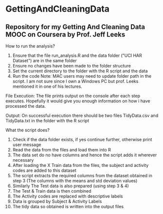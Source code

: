 GettingAndCleaningData
======================

Repository for my Getting And Cleaning Data MOOC on Coursera by Prof. Jeff Leeks
-------------------------------------------

How to run the analysis?
1. Ensure that the file run_analysis.R and the data folder ("UCI HAR Dataset") are in the same folder
2. Ensure no changes have been made to the folder structure 
3. Set the current directory to the folder with the R script and the data
4. Run the code
Note: MAC users may need to update folder path in the script. I am not sure since I own a Windows PC but prof. Leeks mentioned it in one of his lectures.

File Execution:
The file prints output on the console after each step executes. Hopefully it would give you enough information on how i have processed the data.

Output:
On successful execution there should be two files TidyData.csv and TidyData.txt in the folder with the R script

What the script does?
1. Check if the data folder exists, if yes continue further, otherwise print user message
2. Read the data from the files and load them into R
2. The data set do no have columns and hence the script adds it wherever necessary
3. After loading the X Train data from the files, the subject and activity codes are added to this dataset
4. The script extracts the required columns from the dataset obtained in step 3 (The columns with the means and std deviation values)
5. Similarly The Test data is also prepared (using step 3 & 4)
6. The Test & Train data is then combined 
7. The Activity codes are replaced with descriptive labels
8. Data is grouped by Subject & Activity Labels
9. The tidy data so obtained is written into the output files
 


